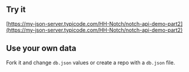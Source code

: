 ## Try it

[https://my-json-server.typicode.com/HH-Notch/notch-api-demo-part2](https://my-json-server.typicode.com/HH-Notch/notch-api-demo-part2)

## Use your own data

Fork it and change `db.json` values or create a repo with a `db.json` file.

